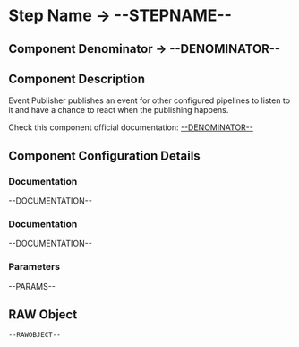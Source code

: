# Step Name -> --STEPNAME--
## Component Denominator -> --DENOMINATOR--

## Component Description

Event Publisher publishes an event for other configured pipelines to listen to it and have a chance to react when the publishing happens.

Check this component official documentation: [--DENOMINATOR--](https://docs.digibee.com/documentation/components/queues-and-messaging/event-publisher "Digibee --DENOMINATOR-- documentation")

## Component Configuration Details
### Documentation

--DOCUMENTATION--

### Documentation

--DOCUMENTATION--

### Parameters

--PARAMS--

## RAW Object

```
--RAWOBJECT--
```